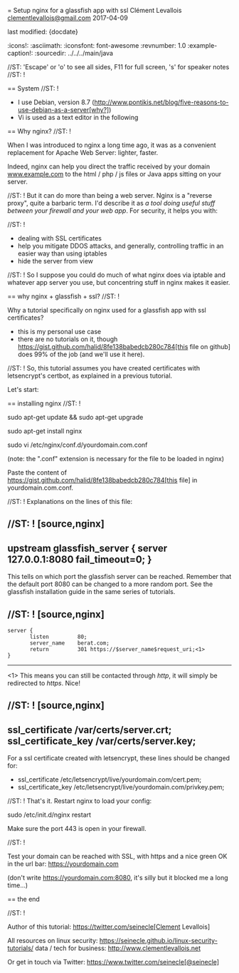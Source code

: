 = Setup nginx for a glassfish app with ssl
Clément Levallois <clementlevallois@gmail.com>
2017-04-09

last modified: {docdate}

:icons!:
:asciimath:
:iconsfont:   font-awesome
:revnumber: 1.0
:example-caption!:
:sourcedir: ../../../main/java

//ST: 'Escape' or 'o' to see all sides, F11 for full screen, 's' for speaker notes
//ST: !

== System
//ST: !

- I use Debian, version 8.7 (http://www.pontikis.net/blog/five-reasons-to-use-debian-as-a-server[why?])
- Vi is used as a text editor in the following

== Why nginx?
//ST: !

When I was introduced to nginx a long time ago, it was as a convenient replacement for Apache Web Server: lighter, faster.

Indeed, nginx can help you direct the traffic received by your domain www.example.com to the html / php / js files or Java apps sitting on your server.

//ST: !
But it can do more than being a web server.
Nginx is a "reverse proxy", quite a barbaric term.
I'd describe it as *a tool doing useful stuff between your firewall and your web app*. For security, it helps you with:

//ST: !

- dealing with SSL certificates
- help you mitigate DDOS attacks, and generally, controlling traffic in an easier way than using iptables
- hide the server from view


//ST: !
So I suppose you could do much of what nginx does via iptable and whatever app server you use, but concentring stuff in nginx makes it easier.


== why nginx + glassfish + ssl?
//ST: !

Why a tutorial specifically on nginx used for a glassfish app with ssl certificates?

- this is my personal use case
- there are no tutorials on it, though https://gist.github.com/halid/8fe138babedcb280c784[this file on github] does 99% of the job (and we'll use it here).

//ST: !
So, this tutorial assumes you have created certificates with letsencrypt's certbot, as explained in a previous tutorial.

Let's start:

== installing nginx
//ST: !

 sudo apt-get update && sudo apt-get upgrade

 sudo apt-get install nginx

 sudo vi /etc/nginx/conf.d/yourdomain.com.conf

(note: the ".conf" extension is necessary for the file to be loaded in nginx)

Paste the content of https://gist.github.com/halid/8fe138babedcb280c784[this file] in yourdomain.com.conf.

//ST: !
Explanations on the lines of this file:

//ST: !
[source,nginx]
-------------------------------
upstream glassfish_server {
        server 127.0.0.1:8080 fail_timeout=0;
    }
-------------------------------

This tells on which port the glassfish server can be reached.
Remember that the default port 8080 can be changed to a more random port.
See the glassfish installation guide in the same series of tutorials.

//ST: !
[source,nginx]
-------------------------------
    server {
           listen         80;
           server_name    berat.com;
           return         301 https://$server_name$request_uri;<1>
    }
-------------------------------

<1> This means you can still be contacted through *http*, it will simply be redirected to *https*. Nice!

//ST: !
[source,nginx]
-------------------------------
 ssl_certificate /var/certs/server.crt;
 ssl_certificate_key /var/certs/server.key;
-------------------------------

For a ssl certificate created with letsencrypt, these lines should be changed for:

- ssl_certificate /etc/letsencrypt/live/yourdomain.com/cert.pem;
- ssl_certificate_key /etc/letsencrypt/live/yourdomain.com/privkey.pem;

//ST: !
That's it. Restart nginx to load your config:

sudo /etc/init.d/nginx restart

Make sure the port 443 is open in your firewall.

//ST: !

Test your domain can be reached with SSL, with https and a nice green OK in the url bar: https://yourdomain.com

(don't write https://yourdomain.com:8080, it's silly but it blocked me a long time...)


== the end

//ST: !

Author of this tutorial: https://twitter.com/seinecle[Clement Levallois]

All resources on linux security: https://seinecle.github.io/linux-security-tutorials/
data / tech for business: http://www.clementlevallois.net

Or get in touch via Twitter: https://www.twitter.com/seinecle[@seinecle]
